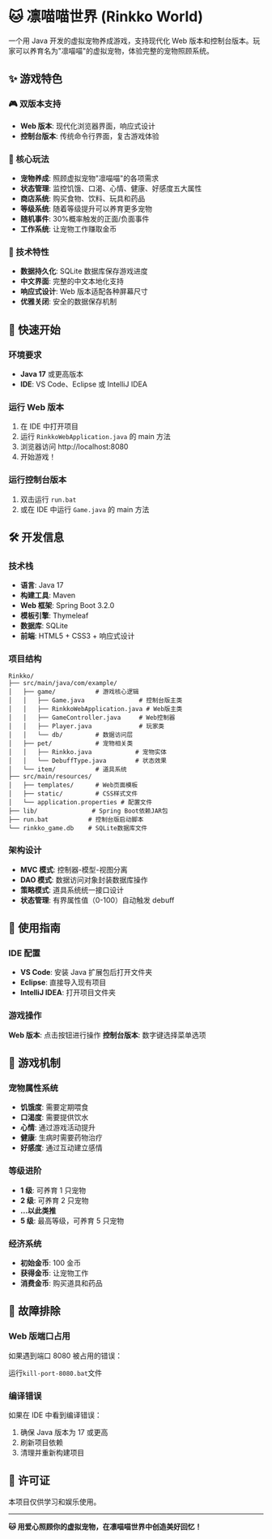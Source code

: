 # 🐱 凛喵喵世界 (Rinkko World)

一个用 Java 开发的虚拟宠物养成游戏，支持现代化 Web 版本和控制台版本。玩家可以养育名为"凛喵喵"的虚拟宠物，体验完整的宠物照顾系统。

## ✨ 游戏特色

### 🎮 双版本支持

- **Web 版本**: 现代化浏览器界面，响应式设计
- **控制台版本**: 传统命令行界面，复古游戏体验

### 🐾 核心玩法

- **宠物养成**: 照顾虚拟宠物"凛喵喵"的各项需求
- **状态管理**: 监控饥饿、口渴、心情、健康、好感度五大属性
- **商店系统**: 购买食物、饮料、玩具和药品
- **等级系统**: 随着等级提升可以养育更多宠物
- **随机事件**: 30%概率触发的正面/负面事件
- **工作系统**: 让宠物工作赚取金币

### 💾 技术特性

- **数据持久化**: SQLite 数据库保存游戏进度
- **中文界面**: 完整的中文本地化支持
- **响应式设计**: Web 版本适配各种屏幕尺寸
- **优雅关闭**: 安全的数据保存机制

## 🚀 快速开始

### 环境要求

- **Java 17** 或更高版本
- **IDE**: VS Code、Eclipse 或 IntelliJ IDEA

### 运行 Web 版本

1. 在 IDE 中打开项目
2. 运行 `RinkkoWebApplication.java` 的 main 方法
3. 浏览器访问 http://localhost:8080
4. 开始游戏！

### 运行控制台版本

1. 双击运行 `run.bat`
2. 或在 IDE 中运行 `Game.java` 的 main 方法

## 🛠️ 开发信息

### 技术栈

- **语言**: Java 17
- **构建工具**: Maven
- **Web 框架**: Spring Boot 3.2.0
- **模板引擎**: Thymeleaf
- **数据库**: SQLite
- **前端**: HTML5 + CSS3 + 响应式设计

### 项目结构

```
Rinkko/
├── src/main/java/com/example/
│   ├── game/           # 游戏核心逻辑
│   │   ├── Game.java               # 控制台版主类
│   │   ├── RinkkoWebApplication.java # Web版主类
│   │   ├── GameController.java     # Web控制器
│   │   ├── Player.java             # 玩家类
│   │   └── db/         # 数据访问层
│   ├── pet/            # 宠物相关类
│   │   ├── Rinkko.java            # 宠物实体
│   │   └── DebuffType.java        # 状态效果
│   └── item/           # 道具系统
├── src/main/resources/
│   ├── templates/      # Web页面模板
│   ├── static/         # CSS样式文件
│   └── application.properties # 配置文件
├── lib/               # Spring Boot依赖JAR包
├── run.bat           # 控制台版启动脚本
└── rinkko_game.db    # SQLite数据库文件
```

### 架构设计

- **MVC 模式**: 控制器-模型-视图分离
- **DAO 模式**: 数据访问对象封装数据库操作
- **策略模式**: 道具系统统一接口设计
- **状态管理**: 有界属性值（0-100）自动触发 debuff

## 📖 使用指南

### IDE 配置

- **VS Code**: 安装 Java 扩展包后打开文件夹
- **Eclipse**: 直接导入现有项目
- **IntelliJ IDEA**: 打开项目文件夹

### 游戏操作

**Web 版本**: 点击按钮进行操作
**控制台版本**: 数字键选择菜单选项

## 🎯 游戏机制

### 宠物属性系统

- **饥饿度**: 需要定期喂食
- **口渴度**: 需要提供饮水
- **心情**: 通过游戏活动提升
- **健康**: 生病时需要药物治疗
- **好感度**: 通过互动建立感情

### 等级进阶

- **1 级**: 可养育 1 只宠物
- **2 级**: 可养育 2 只宠物
- **...以此类推**
- **5 级**: 最高等级，可养育 5 只宠物

### 经济系统

- **初始金币**: 100 金币
- **获得金币**: 让宠物工作
- **消费金币**: 购买道具和药品

## 🔧 故障排除

### Web 版端口占用

如果遇到端口 8080 被占用的错误：

运行`kill-port-8080.bat`文件

### 编译错误

如果在 IDE 中看到编译错误：

1. 确保 Java 版本为 17 或更高
2. 刷新项目依赖
3. 清理并重新构建项目

## 📄 许可证

本项目仅供学习和娱乐使用。

---

**🐱 用爱心照顾你的虚拟宠物，在凛喵喵世界中创造美好回忆！**
